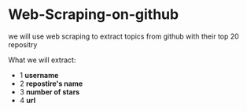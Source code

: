 # Web-Scraping-on-github
we will use web scraping to extract topics from github with their top 20 repositry


What we will extract:
- 1  **username**
- 2  **repostire's name**
- 3  **number of stars**
- 4  **url**
